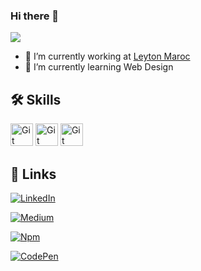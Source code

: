 ### Hi there 👋

![](https://komarev.com/ghpvc/?username=GAliNor)


- 🔭 I’m currently working at [Leyton Maroc](https://leyton.com/ma)
- 🌱 I’m currently learning Web Design


## 🛠️ Skills

<p align="left">
<a href="https://git-scm.com/" target="_blank" rel="noreferrer"><img src="https://img.shields.io/badge/Vue.js-35495E?style=for-the-badge&logo=vuedotjs&logoColor=4FC08D" width="36" height="36" alt="Git" /></a>
<a href="https://git-scm.com/" target="_blank" rel="noreferrer"><img src="https://img.shields.io/badge/Python-FFD43B?style=for-the-badge&logo=python&logoColor=blue" width="36" height="36" alt="Git" /></a>
<a href="https://git-scm.com/" target="_blank" rel="noreferrer"><img src="https://img.shields.io/badge/Elastic_Search-005571?style=for-the-badge&logo=elasticsearch&logoColor=white" width="36" height="36" alt="Git" /></a>
</p>


## 🔗 Links


[![LinkedIn](https://img.shields.io/badge/LinkedIn-0077B5?style=for-the-badge&logo=linkedin&logoColor=white)](https://www.linkedin.com/in/ali-guedda/)

[![Medium](https://img.shields.io/badge/Medium-12100E?style=for-the-badge&logo=medium&logoColor=white)](https://medium.com/@ali.atguedda)

[![Npm](https://img.shields.io/badge/npm-CB3837?style=for-the-badge&logo=npm&logoColor=white)](https://www.npmjs.com/~galinor)

[![CodePen](https://img.shields.io/badge/Codepen-000000?style=for-the-badge&logo=codepen&logoColor=white)](https://codepen.io/GAliNor)
